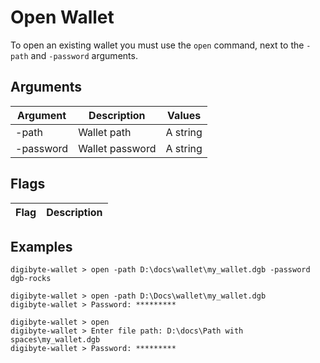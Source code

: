 # Open Wallet

To open an existing wallet you must use the `open` command, next to the `-path` and `-password` arguments.

## Arguments

| Argument  | Description       | Values                       |
| --------- | ----------------- | ---------------------------- |
| -path     | Wallet path       | A string                     |
| -password | Wallet password   | A string                     |

## Flags

| Flag      | Description        |
| --------- | ------------------ |

## Examples

```
digibyte-wallet > open -path D:\docs\wallet\my_wallet.dgb -password dgb-rocks
```

```
digibyte-wallet > open -path D:\Docs\wallet\my_wallet.dgb
digibyte-wallet > Password: *********
```

```
digibyte-wallet > open
digibyte-wallet > Enter file path: D:\docs\Path with spaces\my_wallet.dgb
digibyte-wallet > Password: *********
```